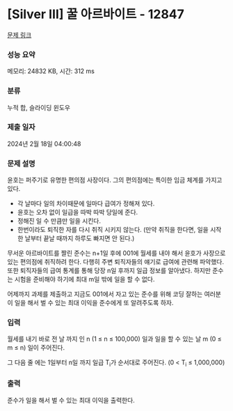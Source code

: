 # [Silver III] 꿀 아르바이트 - 12847 

[문제 링크](https://www.acmicpc.net/problem/12847) 

### 성능 요약

메모리: 24832 KB, 시간: 312 ms

### 분류

누적 합, 슬라이딩 윈도우

### 제출 일자

2024년 2월 18일 04:00:48

### 문제 설명

<p>윤호는 퍼주기로 유명한 편의점 사장이다. 그의 편의점에는 특이한 임금 체계를 가지고 있다.</p>

<ul>
	<li>각 날마다 일의 차이때문에 일마다 급여가 정해져 있다.</li>
	<li>윤호는  오차 없이 일급을 따박 따박 당일에 준다.</li>
	<li>정해진 일 수 만큼만 일을 시킨다.</li>
	<li>한번이라도 퇴직한 자를 다시 취직 시키지 않는다. (만약 취직을 한다면, 일을 시작 한 날부터 끝날 때까지 하루도 빠지면 안 된다.)</li>
</ul>

<p>무서운 아르바이트를 짤린 준수는 n+1일 후에 001에 월세를 내야 해서 윤호가 사장으로 있는 편의점에 취직하려 한다. 다행히 주변 퇴직자들의 얘기로 급여에 관련해 파악했다. 또한 퇴직자들의 급여 통계를 통해 당장 n일 후까지 일급 정보를 알아냈다. 하지만 준수는 시험을 준비해야 하기에 최대 m일 밖에 일을 할 수 없다.</p>

<p>어제까지 과제를 제출하고 지금도 001에서 자고 있는 준수를 위해 코딩 잘하는 여러분이 일을 해서 벌 수 있는 최대 이익을 준수에게 또 알려주도록 하자.</p>

### 입력 

 <p>월세를 내기 바로 전 날 까지 인 n (1 ≤ n ≤ 100,000) 일과 일을 할 수 있는 날 m (0 ≤ m ≤ n) 일이 주어진다.</p>

<p>그 다음 줄 에는 1일부터 n일 까지 일급 T<sub>i</sub>가 순서대로 주어진다. (0 < T<sub>i</sub> ≤ 1,000,000)</p>

### 출력 

 <p>준수가 일을 해서 벌 수 있는 최대 이익을 출력한다.</p>

